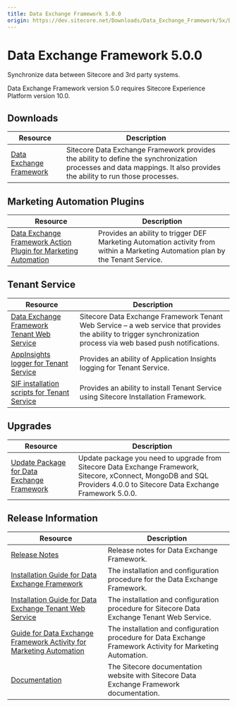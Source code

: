 ```yaml
---
title: Data Exchange Framework 5.0.0
origin: https://dev.sitecore.net/Downloads/Data_Exchange_Framework/5x/Data_Exchange_Framework_500.aspx
---
```


# Data Exchange Framework 5.0.0

Synchronize data between Sitecore and 3rd party systems.

  <Alert variant='warning' mb={4}>
    <AlertIcon />
    Data Exchange Framework version 5.0 requires Sitecore Experience Platform version 10.0.
  </Alert>
  

## Downloads

 | Resource | Description |
 | --- | --- |
 | [Data Exchange Framework](https://sitecoredev.azureedge.net/~/media/BD89F623F3134F2186E12EE76B856A28.ashx?date=20200817T121005) | Sitecore Data Exchange Framework provides the ability to define the synchronization processes and data mappings. It also provides the ability to run those processes. |

## Marketing Automation Plugins

 | Resource | Description |
 | --- | --- |
 | [Data Exchange Framework Action Plugin for Marketing Automation](https://sitecoredev.azureedge.net/~/media/6A3FE34B4F2F4050B3C831EB0DB9C8C4.ashx?date=20200817T121113) | Provides an ability to trigger DEF Marketing Automation activity from within a Marketing Automation plan by the Tenant Service. |

## Tenant Service

 | Resource | Description |
 | --- | --- |
 | [Data Exchange Framework Tenant Web Service](https://sitecoredev.azureedge.net/~/media/6E3511461CF843F3A81DF414A39130F8.ashx?date=20200817T121231) | Sitecore Data Exchange Framework Tenant Web Service – a web service that provides the ability to trigger synchronization process via web based push notifications. |
 | [AppInsights logger for Tenant Service](https://sitecoredev.azureedge.net/~/media/243D9267294E4E8892A203537184384D.ashx?date=20200817T121251) | Provides an ability of Application Insights logging for Tenant Service. |
 | [SIF installation scripts for Tenant Service](https://sitecoredev.azureedge.net/~/media/2FEA846D9D26492EA9563999295543B1.ashx?date=20200817T121312) | Provides an ability to install Tenant Service using Sitecore Installation Framework. |

## Upgrades

 | Resource | Description |
 | --- | --- |
 | [Update Package for Data Exchange Framework](https://sitecoredev.azureedge.net/~/media/9D232996A60641A58D600EF6285EAD16.ashx?date=20200817T121429) | Update package you need to upgrade from Sitecore Data Exchange Framework, Sitecore, xConnect, MongoDB and SQL Providers 4.0.0 to Sitecore Data Exchange Framework 5.0.0. |

## Release Information

 | Resource | Description |
 | --- | --- |
 | [Release Notes](https://dev.sitecore.net:443/downloads/Data%20Exchange%20Framework/5x/Data%20Exchange%20Framework%20500/Release%20Notes) | Release notes for Data Exchange Framework. |
 | [Installation Guide for Data Exchange Framework](https://sitecoredev.azureedge.net/~/media/261EC747D9FF47648B6733D6B51A68E6.ashx?date=20201117T115351) | The installation and configuration procedure for the Data Exchange Framework. |
 | [Installation Guide for Data Exchange Tenant Web Service](https://sitecoredev.azureedge.net/~/media/40C0D3646206486C85A102634664006E.ashx?date=20200817T123450) | The installation and configuration procedure for Sitecore Data Exchange Tenant Web Service. |
 | [Guide for Data Exchange Framework Activity for Marketing Automation](https://doc.sitecore.com/developers/def/50/data-exchange-framework/en/activity-for-marketing-automation.html) | The installation and configuration procedure for Data Exchange Framework Activity for Marketing Automation. |
 | [Documentation](https://doc.sitecore.com/developers/def/50/data-exchange-framework/en/index-en.html) | The Sitecore documentation website with Sitecore Data Exchange Framework documentation. |